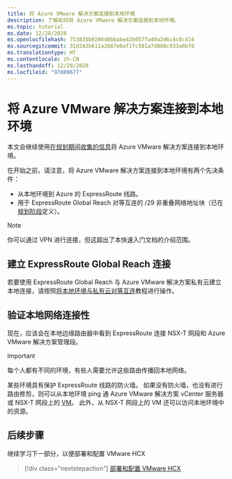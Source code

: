 ```yaml
---
title: 将 Azure VMware 解决方案连接到本地环境
description: 了解如何将 Azure VMware 解决方案连接到本地环境。
ms.topic: tutorial
ms.date: 12/28/2020
ms.openlocfilehash: 753835b0206d8bbabe42b057fa40a2d6c4c8c414
ms.sourcegitcommit: 31d242b611a2887e0af1fc501a7d808c933a6bf6
ms.translationtype: HT
ms.contentlocale: zh-CN
ms.lasthandoff: 12/29/2020
ms.locfileid: "97809677"
---
```

# <a name="connect-azure-vmware-solution-to-your-on-premises-environment"></a>将 Azure VMware 解决方案连接到本地环境

本文会继续使用[在规划期间收集的信息](production-ready-deployment-steps.md)将 Azure VMware 解决方案连接到本地环境。

在开始之前，请注意，将 Azure VMware 解决方案连接到本地环境有两个先决条件：

- 从本地环境到 Azure 的 ExpressRoute 线路。
- 用于 ExpressRoute Global Reach 对等互连的 /29 非重叠网络地址块（已在[规划阶段](production-ready-deployment-steps.md)定义）。

>[!NOTE]
> 你可以通过 VPN 进行连接，但这超出了本快速入门文档的介绍范围。

## <a name="establish-an-expressroute-global-reach-connection"></a>建立 ExpressRoute Global Reach 连接

若要使用 ExpressRoute Global Reach 与 Azure VMware 解决方案私有云建立本地连接，请按照[将本地环境与私有云对等互连](tutorial-expressroute-global-reach-private-cloud.md)教程进行操作。

## <a name="verify-on-premises-network-connectivity"></a>验证本地网络连接性

现在，应该会在本地边缘路由器中看到 ExpressRoute 连接 NSX-T 网段和 Azure VMware 解决方案管理段。

>[!IMPORTANT]
>每个人都有不同的环境，有些人需要允许这些路由传播回本地网络。  

某些环境具有保护 ExpressRoute 线路的防火墙。  如果没有防火墙，也没有进行路由修剪，则可以从本地环境 ping 通 Azure VMware 解决方案 vCenter 服务器或 NSX-T 网段上的 [VM](deploy-azure-vmware-solution.md#add-a-vm-on-the-nsx-t-network-segment)。 此外，从 NSX-T 网段上的 VM 还可以访问本地环境中的资源。

## <a name="next-steps"></a>后续步骤

继续学习下一部分，以便部署和配置 VMware HCX

> [!div class="nextstepaction"]
> [部署和配置 VMware HCX](tutorial-deploy-vmware-hcx.md)